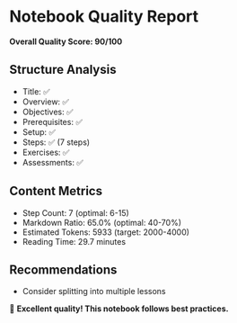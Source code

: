 # Notebook Quality Report

**Overall Quality Score: 90/100**

## Structure Analysis
- Title: ✅
- Overview: ✅
- Objectives: ✅
- Prerequisites: ✅
- Setup: ✅
- Steps: ✅ (7 steps)
- Exercises: ✅
- Assessments: ✅

## Content Metrics
- Step Count: 7 (optimal: 6-15)
- Markdown Ratio: 65.0% (optimal: 40-70%)
- Estimated Tokens: 5933 (target: 2000-4000)
- Reading Time: 29.7 minutes

## Recommendations
- Consider splitting into multiple lessons

🎉 **Excellent quality! This notebook follows best practices.**